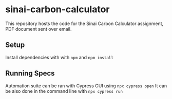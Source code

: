 # sinai-carbon-calculator

This repository hosts the code for the Sinai Carbon Calculator assignment, PDF document sent over email.

## Setup
Install dependencies with with `npm` and `npm install`

## Running Specs
Automation suite can be ran with Cypress GUI using `npx cypress open`
It can be also done in the command line with `npx cypress run`
